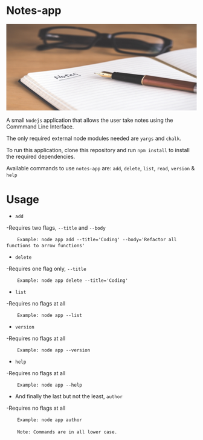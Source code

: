 # Notes-app 
![image of note and pen](note.jpg)

A small ```Nodejs``` application that allows the user take notes using the Commmand Line Interface.

The only required external node modules needed are ```yargs``` and ```chalk```.

To run this application, clone this repository and run ```npm install``` to install the required dependencies.

Available commands to use ```notes-app``` are: ```add```, ```delete```, ```list```, ```read```, ```version``` & ```help```

# Usage

* ```add```

-Requires two flags, ```--title``` and ```--body```

        Example: node app add --title='Coding' --body='Refactor all functions to arrow functions'

* ```delete```

-Requires one flag only, ```--title```

        Example: node app delete --title='Coding'

* ```list```

-Requires no flags at all

        Example: node app --list

* ```version```

-Requires no flags at all

        Example: node app --version

* ```help```

-Requires no flags at all

        Example: node app --help

* And finally the last but not the least, ```author```

-Requires no flags at all

        Example: node app author

        Note: Commands are in all lower case.